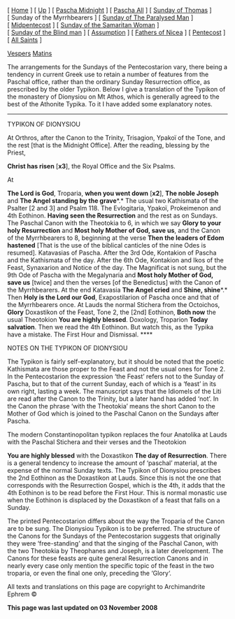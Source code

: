 \[ [Home](index.md) \] \[ [Up](pentecos.md) \] \[ [Pascha Midnight](PaschaN.md) \] \[ [Pascha All](pascha.md) \] \[ [Sunday of Thomas](ThomasSun.md) \] \[ Sunday of the Myrrhbearers \] \[ [Sunday of The Paralysed Man](ParalSun.md) \] \[ [Midpentecost](midpent.md) \] \[ [Sunday of the Samaritan Woman](SamarSun.md) \] \[ [Sunday of the Blind man](blindsunday.md) \] \[ [Assumption](assumpti.md) \] \[ [Fathers of Nicea](fathers.md) \] \[ [Pentecost](PentAll.md) \] \[ [All Saints](allsaints.md) \]

[Vespers](myrrh-eve.md) [Matins](myrrh-mat.md)

The arrangements for the Sundays of the Pentecostarion vary, there being a tendency in current Greek use to retain a number of features from the Paschal office, rather than the ordinary Sunday Resurrection office, as prescribed by the older Typikon. Below I give a translation of the Typikon of the monastery of Dionysiou on Mt Athos, which is generally agreed to the best of the Athonite Typika. To it I have added some explanatory notes.

****

TYPIKON OF DIONYSIOU

At Orthros, after the Canon to the Trinity, Trisagion, Ypakoï of the Tone, and the rest \[that is the Midnight Office\]. After the reading, blessing by the Priest,

**Christ has risen** \[**x3**\], the Royal Office and the Six Psalms.

At

**The Lord is God**, Troparia, **when you went down** \[**x2**\], **The noble Joseph** and **The Angel standing by the grave***.* The usual two Kathismata of the Psalter \[2 and 3\] and Psalm 118. The Evlogitaria, Ypakoï, Prokeimenon and 4th Eothinon. **Having seen the Resurrection** and the rest as on Sundays. The Paschal Canon with the Theotokia to 6, in which we say **Glory to your holy Resurrection** and **Most holy Mother of God, save us**, and the Canon of the Myrrhbearers to 8, beginning at the verse **Then the leaders of Edom hastened** \[That is the use of the biblical canticles of the nine Odes is resumed\]*.* Katavasias of Pascha. After the 3rd Ode, Kontakion of Pascha and the Kathismata of the day. After the 6th Ode, Kontakion and Ikos of the Feast, Synaxarion and Notice of the day. The Magnificat is not sung, but the 9th Ode of Pascha with the Megalynaria and **Most holy Mother of God, save us** \[twice\] and then the verses \[of the Benedictus\] with the Canon of the Myrrhbearers. At the end Katavasia **The Angel cried** and **Shine, shine***.* Then **Holy is the Lord our God**, Exapostilarion of Pascha once and that of the Myrrhbearers once. At Lauds the normal Stichera from the Octoichos, **Glory** Doxastikon of the Feast, Tone 2, the \[2nd\] Eothinon, **Both now** the usual Theotokion **You are highly blessed**. Doxology, Troparion **Today salvation**. Then we read the 4th Eothinon. But watch this, as the Typika have a mistake. The First Hour and Dismissal. ****

NOTES ON THE TYPIKON OF DIONYSIOU

The Typikon is fairly self-explanatory, but it should be noted that the poetic Kathismata are those proper to the Feast and not the usual ones for Tone 2. In the Pentecostarion the expression ‘the Feast’ refers not to the Sunday of Pascha, but to that of the current Sunday, each of which is a ‘feast’ in its own right, lasting a week. The manuscript says that the Idiomels of the Liti are read after the Canon to the Trinity, but a later hand has added ‘not’. In the Canon the phrase ‘with the Theotokia’ means the short Canon to the Mother of God which is joined to the Paschal Canon on the Sundays after Pascha.

The modern Constantinopolitan typikon replaces the four Anatolika at Lauds with the Paschal Stichera and their verses and the Theotokion

**You are highly blessed** with the Doxastikon **The day of Resurrection**. There is a general tendency to increase the amount of ‘paschal’ material, at the expense of the normal Sunday texts. The Typikon of Dionysiou prescribes the 2nd Eothinon as the Doxastikon at Lauds. Since this is not the one that corresponds with the Resurrection Gospel, which is the 4th, it adds that the 4th Eothinon is to be read before the First Hour. This is normal monastic use when the Eothinon is displaced by the Doxastikon of a feast that falls on a Sunday.

The printed Pentecostarion differs about the way the Troparia of the Canon are to be sung. The Dionysiou Typikon is to be preferred. The structure of the Canons for the Sundays of the Pentecostarion suggests that originally they were ‘free-standing’ and that the singing of the Paschal Canon, with the two Theotokia by Theophanes and Joseph, is a later development. The Canons for these feasts are quite general Resurrection Canons and in nearly every case only mention the specific topic of the feast in the two troparia, or even the final one only, preceding the ‘Glory‘.

All texts and translations on this page are copyright to Archimandrite Ephrem ©

**This page was last updated on 03 November 2008**
